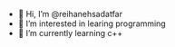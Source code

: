 - 👋 Hi, I’m @reihanehsadatfar
- 👀 I’m interested in learing programming
- 🌱 I’m currently learning c++

<!---
reihanehsadatfar/reihanehsadatfar is a ✨ special ✨ repository because its `README.md` (this file) appears on your GitHub profile.
You can click the Preview link to take a look at your changes.
--->
